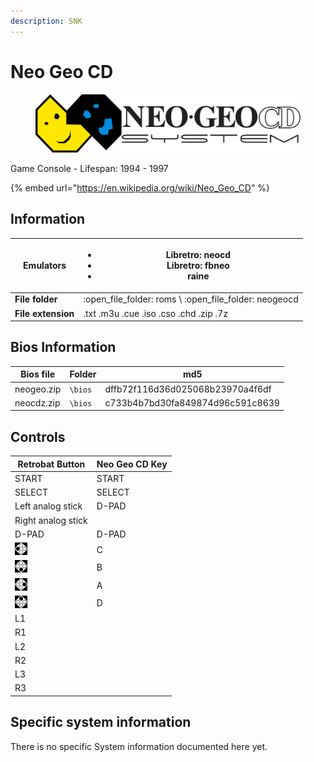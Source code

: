 ```yaml
---
description: SNK
---
```


# Neo Geo CD

<figure><img src="https://raw.githubusercontent.com/fabricecaruso/es-theme-carbon/5149a33eed46b2af638b06119397d4023b75131f/art/logos/neogeocd.svg" alt=""><figcaption></figcaption></figure>

Game Console - Lifespan: 1994 - 1997

{% embed url="https://en.wikipedia.org/wiki/Neo_Geo_CD" %}

## Information

| **Emulators**      | <ul><li>Libretro: neocd</li><li>Libretro: fbneo</li><li>raine</li></ul> |
| ------------------ | ----------------------------------------------------------------------- |
| **File folder**    | :open\_file\_folder: roms \ :open\_file\_folder: neogeocd               |
| **File extension** | .txt .m3u .cue .iso .cso .chd .zip .7z                                  |

## Bios Information

| Bios file  | Folder  | md5                              |
| ---------- | ------- | -------------------------------- |
| neogeo.zip | `\bios` | dffb72f116d36d025068b23970a4f6df |
| neocdz.zip | `\bios` | c733b4b7bd30fa849874d96c591c8639 |

## Controls

| Retrobat Button                                    | Neo Geo CD Key |
| -------------------------------------------------- | -------------- |
| START                                              | START          |
| SELECT                                             | SELECT         |
| Left analog stick                                  | D-PAD          |
| Right analog stick                                 |                |
| D-PAD                                              | D-PAD          |
| ![](<../../.gitbook/assets/image (2) (1) (1).png>) | C              |
| ![](<../../.gitbook/assets/image (1) (2) (1).png>) | B              |
| ![](<../../.gitbook/assets/image (4) (1).png>)     | A              |
| ![](<../../.gitbook/assets/image (3) (1) (2).png>) | D              |
| L1                                                 |                |
| R1                                                 |                |
| L2                                                 |                |
| R2                                                 |                |
| L3                                                 |                |
| R3                                                 |                |

## Specific system information

There is no specific System information documented here yet.
